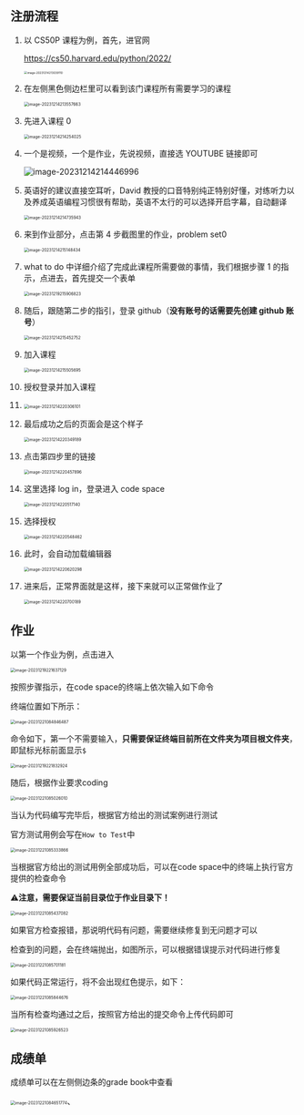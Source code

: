 ## 注册流程

1. 以 CS50P 课程为例，首先，进官网

   https://cs50.harvard.edu/python/2022/

   <img src="../public/assets/cs50/image-20231214213039110.png" alt="image-20231214213039110" style="zoom:35%;" />

2. 在左侧黑色侧边栏里可以看到该门课程所有需要学习的课程

   <img src="../public/assets/cs50/image-20231214213557663.png" alt="image-20231214213557663" style="zoom:50%;" />

3. 先进入课程 0

   <img src="../public/assets/cs50/image-20231214214254025.png" alt="image-20231214214254025" style="zoom:50%;" />

4. 一个是视频，一个是作业，先说视频，直接选 YOUTUBE 链接即可

   ![image-20231214214446996](../public/assets/cs50/image-20231214214446996.png)

5. 英语好的建议直接空耳听，David 教授的口音特别纯正特别好懂，对练听力以及养成英语编程习惯很有帮助，英语不太行的可以选择开启字幕，自动翻译

   <img src="../public/assets/cs50/image-20231214214735943.png" alt="image-20231214214735943" style="zoom:50%;" />

6. 来到作业部分，点击第 4 步截图里的作业，problem set0

   <img src="../public/assets/cs50/image-20231214215148434.png" alt="image-20231214215148434" style="zoom:50%;" />

7. what to do 中详细介绍了完成此课程所需要做的事情，我们根据步骤 1 的指示，点进去，首先提交一个表单

   <img src="../public/assets/cs50/image-20231219215906823.png" alt="image-20231219215906823" style="zoom:50%;" />

8. 随后，跟随第二步的指引，登录 github（**没有账号的话需要先创建 github 账号**）

   <img src="../public/assets/cs50/image-20231214215452752.png" alt="image-20231214215452752" style="zoom:50%;" />

9. 加入课程

   <img src="../public/assets/cs50/image-20231214215505695.png" alt="image-20231214215505695" style="zoom:50%;" />

10. 授权登录并加入课程

11. <img src="../public/assets/cs50/image-20231214220306101.png" alt="image-20231214220306101" style="zoom:50%;" />

12. 最后成功之后的页面会是这个样子

    <img src="../public/assets/cs50/image-20231214220349189.png" alt="image-20231214220349189" style="zoom:50%;" />

13. 点击第四步里的链接

    <img src="../public/assets/cs50/image-20231214220457896.png" alt="image-20231214220457896" style="zoom:50%;" />

14. 这里选择 log in，登录进入 code space

    <img src="../public/assets/cs50/image-20231214220517140.png" alt="image-20231214220517140" style="zoom:50%;" />

15. 选择授权

    <img src="../public/assets/cs50/image-20231214220548462.png" alt="image-20231214220548462" style="zoom:50%;" />

16. 此时，会自动加载编辑器

    <img src="../public/assets/cs50/image-20231214220620298.png" alt="image-20231214220620298" style="zoom:50%;" />

17. 进来后，正常界面就是这样，接下来就可以正常做作业了

    <img src="../public/assets/cs50/image-20231214220700189.png" alt="image-20231214220700189" style="zoom:50%;" />

    

    

    

## 作业

以第一个作业为例，点击进入

<img src="../public/assets/cs50/image-20231219221637129.png" alt="image-20231219221637129" style="zoom:50%;" />

按照步骤指示，在code space的终端上依次输入如下命令

终端位置如下所示：

<img src="../public/assets/cs50/image-20231221084846487.png" alt="image-20231221084846487" style="zoom:50%;" />

命令如下，第一个不需要输入，**只需要保证终端目前所在文件夹为项目根文件夹**，即鼠标光标前面显示`$` 

<img src="../public/assets/cs50/image-20231219221832924.png" alt="image-20231219221832924" style="zoom:50%;" />

随后，根据作业要求coding

<img src="../public/assets/cs50/image-20231221085026010.png" alt="image-20231221085026010" style="zoom:50%;" />

当认为代码编写完毕后，根据官方给出的测试案例进行测试

官方测试用例会写在`How to Test`中

<img src="../public/assets/cs50/image-20231221085333866.png" alt="image-20231221085333866" style="zoom:50%;" />

当根据官方给出的测试用例全部成功后，可以在code space中的终端上执行官方提供的检查命令

⚠️**注意，需要保证当前目录位于作业目录下！**

<img src="../public/assets/cs50/image-20231221085437082.png" alt="image-20231221085437082" style="zoom:50%;" />

如果官方检查报错，那说明代码有问题，需要继续修复到无问题才可以

检查到的问题，会在终端抛出，如图所示，可以根据错误提示对代码进行修复

<img src="../public/assets/cs50/image-20231221085701181.png" alt="image-20231221085701181" style="zoom:50%;" />

如果代码正常运行，将不会出现红色提示，如下：

<img src="../public/assets/cs50/image-20231221085844676.png" alt="image-20231221085844676" style="zoom:50%;" />

当所有检查均通过之后，按照官方给出的提交命令上传代码即可

<img src="../public/assets/cs50/image-20231221085926523.png" alt="image-20231221085926523" style="zoom:50%;" />





## 成绩单

成绩单可以在左侧侧边条的grade book中查看

<img src="../public/assets/cs50/image-20231221084651774.png" alt="image-20231221084651774" style="zoom:50%;" />、
